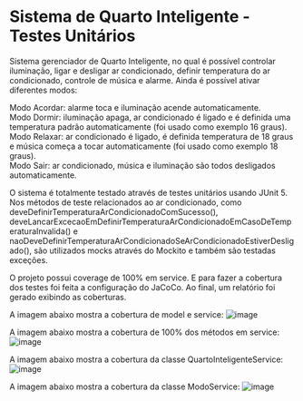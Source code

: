 # Sistema de Quarto Inteligente - Testes Unitários

Sistema gerenciador de Quarto Inteligente, no qual é possível controlar iluminação, ligar e desligar ar condicionado, definir temperatura do ar condicionado, 
controle de música e alarme. Ainda é possível ativar diferentes modos:<br />

Modo Acordar: alarme toca e iluminação acende automaticamente.<br />
Modo Dormir: iluminação apaga, ar condicionado é ligado e é definida uma temperatura padrão automaticamente (foi usado como exemplo 16 graus).<br />
Modo Relaxar: ar condicionado é ligado, é definida temperatura de 18 graus e música começa a tocar automaticamente (foi usado como exemplo 18 graus).<br />
Modo Sair: ar condicionado, música e iluminação são todos desligados automaticamente.<br />

O sistema é totalmente testado através de testes unitários usando JUnit 5. Nos métodos de teste relacionados ao ar condicionado, como 
deveDefinirTemperaturaArCondicionadoComSucesso(), deveLancarExcecaoEmDefinirTemperaturaArCondicionadoEmCasoDeTemperaturaInvalida() e
naoDeveDefinirTemperaturaArCondicionadoSeArCondicionadoEstiverDesligado(), são utilizados mocks através do Mockito e também são testadas exceções.

O projeto possui coverage de 100% em service. E para fazer a cobertura dos testes foi feita a configuração do JaCoCo.
Ao final, um relatório foi gerado exibindo as coberturas.

A imagem abaixo mostra a cobertura de model e service:
![image](https://user-images.githubusercontent.com/68623425/229315326-a2bebc87-bf39-4c6e-b1cf-16fca54735d4.png)

A imagem abaixo mostra a cobertura de 100% dos métodos em service:
![image](https://user-images.githubusercontent.com/68623425/229315813-b06a9382-0337-46de-a041-3e73d3b54108.png)

A imagem abaixo mostra a cobertura da classe QuartoInteligenteService:
![image](https://user-images.githubusercontent.com/68623425/229315839-83fca704-b66d-4ba0-b60a-3b8f20b9af16.png)

A imagem abaixo mostra a cobertura da classe ModoService:
![image](https://user-images.githubusercontent.com/68623425/229315851-ebf2deec-bcc2-4438-bb53-a9b099e1b4bb.png)
